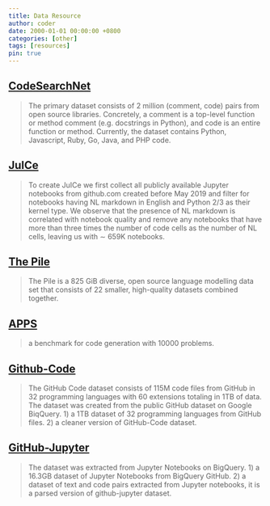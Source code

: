 ```yaml
---
title: Data Resource
author: coder
date: 2000-01-01 00:00:00 +0800
categories: [other]
tags: [resources]
pin: true
---
```


## [CodeSearchNet](https://github.com/github/CodeSearchNet)
> The primary dataset consists of 2 million (comment, code) pairs from open source libraries. Concretely, a comment is a top-level function or method comment (e.g. docstrings in Python), and code is an entire function or method. Currently, the dataset contains Python, Javascript, Ruby, Go, Java, and PHP code.

## [JuICe](https://github.com/rajasagashe/juice)
> To create JuICe we first collect all publicly available Jupyter notebooks from github.com created before May 2019 and filter for notebooks having NL markdown in English and Python 2/3 as their kernel type. We observe that the presence of NL markdown is correlated with notebook quality and remove any notebooks that have more than three times the number of code cells as the number of NL cells, leaving us with ∼ 659K notebooks.

## [The Pile](https://pile.eleuther.ai/)
> The Pile is a 825 GiB diverse, open source language modelling data set that consists of 22 smaller, high-quality datasets combined together.

## [APPS](https://huggingface.co/datasets/codeparrot/apps)
> a benchmark for code generation with 10000 problems.

## [Github-Code](https://huggingface.co/datasets/codeparrot/github-code)
> The GitHub Code dataset consists of 115M code files from GitHub in 32 programming languages with 60 extensions totaling in 1TB of data. The dataset was created from the public GitHub dataset on Google BiqQuery. 1) a 1TB dataset of 32 programming languages from GitHub files. 2) a cleaner version of GitHub-Code dataset.

## [GitHub-Jupyter](https://huggingface.co/datasets/codeparrot/github-jupyter)
> The dataset was extracted from Jupyter Notebooks on BigQuery. 1) a 16.3GB dataset of Jupyter Notebooks from BigQuery GitHub. 2) a dataset of text and code pairs extracted from Jupyter notebooks, it is a parsed version of github-jupyter dataset.
